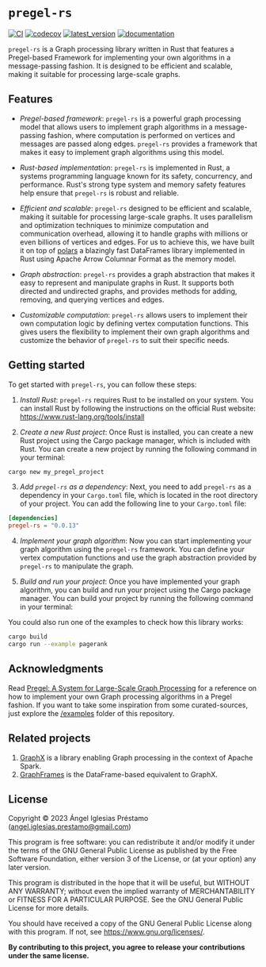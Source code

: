 # `pregel-rs`

[![CI](https://github.com/angelip2303/pregel-rs/actions/workflows/ci.yml/badge.svg)](https://github.com/angelip2303/pregel-rs/actions/workflows/ci.yml)
[![codecov](https://codecov.io/gh/angelip2303/pregel-rs/branch/main/graph/badge.svg?token=8SCDSSPH13)](https://codecov.io/gh/angelip2303/pregel-rs)
[![latest_version](https://img.shields.io/crates/v/pregel-rs)](https://crates.io/crates/pregel-rs)
[![documentation](https://img.shields.io/docsrs/pregel-rs/latest)](https://docs.rs/pregel-rs/latest/pregel_rs/)

`pregel-rs` is a Graph processing library written in Rust that features
a Pregel-based Framework for implementing your own algorithms in a
message-passing fashion. It is designed to be efficient and scalable,
making it suitable for processing large-scale graphs.

## Features

- _Pregel-based framework_: `pregel-rs` is a powerful graph processing model
  that allows users to implement graph algorithms in a message-passing fashion,
  where computation is performed on vertices and messages are passed along edges.
  `pregel-rs` provides a framework that makes it easy to implement graph
  algorithms using this model.

- _Rust-based implementation_: `pregel-rs` is implemented in Rust, a systems
  programming language known for its safety, concurrency, and performance.
  Rust's strong type system and memory safety features help ensure that `pregel-rs`
  is robust and reliable.

- _Efficient and scalable_: `pregel-rs` designed to be efficient and scalable,
  making it suitable for processing large-scale graphs. It uses parallelism and
  optimization techniques to minimize computation and communication overhead,
  allowing it to handle graphs with millions or even billions of vertices and edges.
  For us to achieve this, we have built it on top of [polars](https://github.com/pola-rs/polars)
  a blazingly fast DataFrames library implemented in Rust using Apache Arrow
  Columnar Format as the memory model.

- _Graph abstraction_: `pregel-rs` provides a graph abstraction that makes
  it easy to represent and manipulate graphs in Rust. It supports both directed and
  undirected graphs, and provides methods for adding, removing, and querying vertices
  and edges.

- _Customizable computation_: `pregel-rs` allows users to implement their own
  computation logic by defining vertex computation functions. This gives users the
  flexibility to implement their own graph algorithms and customize the behavior
  of `pregel-rs` to suit their specific needs.

## Getting started

To get started with `pregel-rs`, you can follow these steps:

1. _Install Rust_: `pregel-rs` requires Rust to be installed on your system.
   You can install Rust by following the instructions on the official Rust website:
   https://www.rust-lang.org/tools/install

2. _Create a new Rust project_: Once Rust is installed, you can create a new Rust
   project using the Cargo package manager, which is included with Rust. You can
   create a new project by running the following command in your terminal:

```sh
cargo new my_pregel_project
```

3. _Add `pregel-rs` as a dependency_: Next, you need to add `pregel-rs` as a
   dependency in your `Cargo.toml` file, which is located in the root directory
   of your project. You can add the following line to your `Cargo.toml` file:

```toml
[dependencies]
pregel-rs = "0.0.13"
```

4. _Implement your graph algorithm_: Now you can start implementing your graph
   algorithm using the `pregel-rs` framework. You can define your vertex computation
   functions and use the graph abstraction provided by `pregel-rs` to manipulate the graph.

5. _Build and run your project_: Once you have implemented your graph algorithm, you
   can build and run your project using the Cargo package manager. You can build your
   project by running the following command in your terminal:

You could also run one of the examples to check how this library works:

```sh
cargo build
cargo run --example pagerank
```

## Acknowledgments

Read [Pregel: A System for Large-Scale Graph Processing](https://15799.courses.cs.cmu.edu/fall2013/static/papers/p135-malewicz.pdf)
for a reference on how to implement your own Graph processing algorithms in a Pregel fashion. If you want to take some
inspiration from some curated-sources, just explore the [/examples](https://github.com/angelip2303/graph-rs/tree/main/examples)
folder of this repository.

## Related projects

1. [GraphX](https://github.com/apache/spark/tree/master/graphx) is a library enabling Graph processing in the context of
   Apache Spark.
2. [GraphFrames](https://github.com/graphframes/graphframes) is the DataFrame-based equivalent to GraphX.

## License

Copyright &copy; 2023 Ángel Iglesias Préstamo (<angel.iglesias.prestamo@gmail.com>)

This program is free software: you can redistribute it and/or modify
it under the terms of the GNU General Public License as published by
the Free Software Foundation, either version 3 of the License, or
(at your option) any later version.

This program is distributed in the hope that it will be useful,
but WITHOUT ANY WARRANTY; without even the implied warranty of
MERCHANTABILITY or FITNESS FOR A PARTICULAR PURPOSE. See the
GNU General Public License for more details.

You should have received a copy of the GNU General Public License
along with this program. If not, see <https://www.gnu.org/licenses/>.

**By contributing to this project, you agree to release your
contributions under the same license.**

